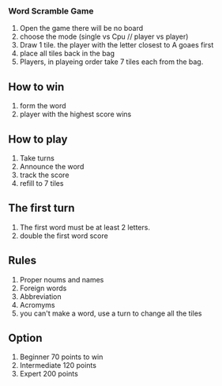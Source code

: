 ### Word Scramble Game
1. Open the game there will be no board
2. choose the mode (single vs Cpu // player vs player)
3. Draw 1 tile. the player with the letter closest to A goaes first
4. place all tiles back in the bag
5. Players, in playeing order take 7 tiles each from the bag.

## How to win
1. form the word
2. player with the highest score wins

## How to play
1. Take turns 
2. Announce the word
3. track the score
4. refill to 7 tiles 


## The first turn
1. The first word must be at least 2 letters.
2. double the first word score

## Rules
1. Proper noums and names
2. Foreign words
3. Abbreviation
4. Acromyms
5. you can't make a word, use a turn to change all the tiles

## Option
1. Beginner 70 points to win
2. Intermediate 120 points
3. Expert 200 points
